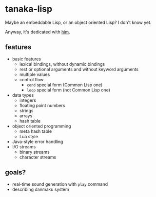 # tanaka-lisp

Maybe an embeddable Lisp, or an object oriented Lisp? I don't know yet.

Anyway, it's dedicated with [him](https://oddtaxi.fandom.com/wiki/Hajime_Tanaka).

## features

- basic features
    - lexical bindings, without dynamic bindings
    - rest or optional arguments and without keyword arguments
    - multiple values
    - control flow
        - `cond` special form (Common Lisp one)
        - `loop` special form (not Common Lisp one)
- data types
    - integers
    - floating point numbers
    - strings
    - arrays
    - hash table
- object oriented programming
    - meta hash table
    - Lua style
- Java-style error handling
- I/O streams
    - binary streams
    - character streams

## goals?

- real-time sound generation with `play` command
- describing danmaku system
